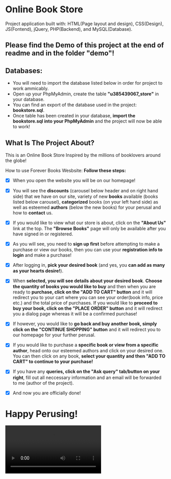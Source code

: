 # Online Book Store

Project application built with: HTML(Page layout and design), CSS(Design), JS(Fontend), jQuery, PHP(Backend), and MySQL(Database).

## Please find the Demo of this project at the end of readme and in the folder "demo"!

## Databases:

- You will need to import the database listed below in order for project to work ammicably.
- Open up your PhpMyAdmin, create the table **"u385439067_store"** in your database.
- You can find an export of the database used in the project: **bookstore.sql**.
- Once table has been created in your database, **import the bookstore.sql into your PhpMyAdmin** and the project will now be able to work!


## What Is The Project About?

This is an Online Book Store Inspired by the millions of booklovers around the globe!

How to use Forever Books Wesbsite: **Follow these steps:**

- [x] When you open the website you will be on our homepage!
- [x] You will see the **discounts** (carousel below header and on right hand side) that we have on our site, variety of new **books** available (books listed below carousel), **categorized** books (on your left hand side) as well as esteemed **authors** (below the new books) for your perusal and how to **contact** us.
- [x] If you would like to view what our store is about, click on the **"About Us"** link at the top. The **"Browse Books"** page will only be available after you have signed in or registered.
- [x] As you will see, you need to **sign up first**  before attempting to make a purchase or view our books, then you can use your **registration info to login** and make a purchase!
- [x] After logging in, **pick your desired book** (and yes, you **can add as many as your hearts desire!**).
- [x] When **selected, you will see details about your desired book**. **Choose the quantity of books you would like to buy** and then when you are ready to **purchase, click on the "ADD TO CART" button** and it will redirect you to your cart where you can see your order(book info, price etc.) and the total price of purchases. If you would like to **proceed to buy your book, click on the "PLACE ORDER" button** and it will redirect you a dialog page whereas it will be a confirmed purchase!
- [x] If however, you would like to **go back and buy another book, simply click on the "CONTINUE SHOPPING" button** and it will redirect you to our homepage for your further perusal.
- [x] If you would like to purchase a **specific book or view from a specific author**, head onto our esteemed authors and click on your desired one. You can then click on any book, **select your quantity and then "ADD TO CART" to continue to your purchase!**
- [x] If you have any **queries, click on the "Ask query" tab/button on your right**, fill out all neccessary information and an email will be forwarded to me (author of the project).
- [x] And now you are officially done!


# Happy Perusing!

<video src="./demo/ForeverBooks-LavaniaNaidoo.webm"></video>
